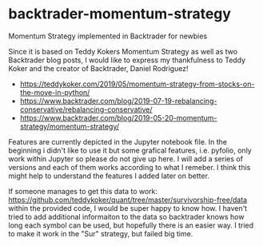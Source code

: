 # backtrader-momentum-strategy
Momentum Strategy implemented in Backtrader for newbies

Since it is based on Teddy Kokers Momentum Strategy as well as two Backtrader blog posts, I would like to express my thankfulness to Teddy Koker and the creator of Backtrader, Daniel Rodriguez!

* https://teddykoker.com/2019/05/momentum-strategy-from-stocks-on-the-move-in-python/
* https://www.backtrader.com/blog/2019-07-19-rebalancing-conservative/rebalancing-conservative/
* https://www.backtrader.com/blog/2019-05-20-momentum-strategy/momentum-strategy/

Features are currently depicted in the Jupyter notebook file. In the beginning i didn't like to use it but some grafical features, i.e. pyfolio, only work within Jupyter so please do not give up here.
I will add a series of versions and each of them works according to what I remeber. I think this might help to understand the features I added later on better.

If someone manages to get this data to work: https://github.com/teddykoker/quant/tree/master/survivorship-free/data within the provided code, I would be super happy to know how. I haven't tried to add additional informaiton to the data so backtrader knows how long each symbol can be used, but hopefully there is an easier way. I tried to make it work in the "Sur" strategy, but failed big time.
